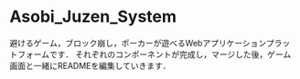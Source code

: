 # Asobi_Juzen_System
避けるゲーム，ブロック崩し，ポーカーが遊べるWebアプリケーションプラットフォームです．
それぞれのコンポーネントが完成し，マージした後，ゲーム画面と一緒にREADMEを編集していきます．
